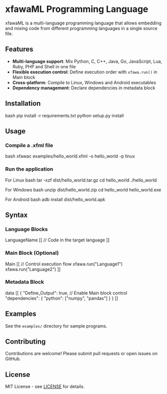 # xfawaML Programming Language

xfawaML is a multi-language programming language that allows embedding and mixing code from different programming languages in a single source file.

## Features

- **Multi-language support**: Mix Python, C, C++, Java, Go, JavaScript, Lua, Ruby, PHP and Shell in one file
- **Flexible execution control**: Define execution order with `xfawa.run()` in Main block
- **Cross-platform**: Compile to Linux, Windows and Android executables
- **Dependency management**: Declare dependencies in metadata block

## Installation

bash
pip install -r requirements.txt
python setup.py install

## Usage

### Compile a .xfml file

bash
xfawac examples/hello_world.xfml -o hello_world -p linux

### Run the application

For Linux
bash
tar -xzf dist/hello_world.tar.gz
cd hello_world
./hello_world

For Windows
bash
unzip dist/hello_world.zip
cd hello_world
hello_world.exe

For Android
bash
adb install dist/hello_world.apk

## Syntax

### Language Blocks

LanguageName [[
// Code in the target language
]]

### Main Block (Optional)

Main [[
// Control execution flow
xfawa.run("Language1")
xfawa.run("Language2")
]]

### Metadata Block

data [[
{
"Define_Output": true, // Enable Main block control
"dependencies": {
"python": ["numpy", "pandas"]
}
}
]]

## Examples

See the `examples/` directory for sample programs.

## Contributing

Contributions are welcome! Please submit pull requests or open issues on GitHub.

## License

MIT License - see [LICENSE](LICENSE) for details.
